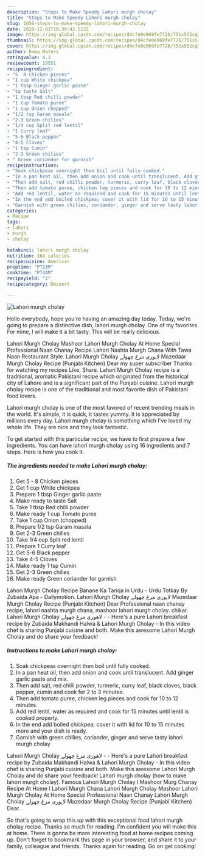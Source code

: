 ```yaml
---
description: "Steps to Make Speedy Lahori murgh cholay"
title: "Steps to Make Speedy Lahori murgh cholay"
slug: 1656-steps-to-make-speedy-lahori-murgh-cholay
date: 2020-12-01T18:39:42.512Z
image: https://img-global.cpcdn.com/recipes/d4cfe0e969fe7726/751x532cq70/lahori-murgh-cholay-recipe-main-photo.jpg
thumbnail: https://img-global.cpcdn.com/recipes/d4cfe0e969fe7726/751x532cq70/lahori-murgh-cholay-recipe-main-photo.jpg
cover: https://img-global.cpcdn.com/recipes/d4cfe0e969fe7726/751x532cq70/lahori-murgh-cholay-recipe-main-photo.jpg
author: Emma Waters
ratingvalue: 4.3
reviewcount: 19551
recipeingredient:
- "5  8 Chicken pieces"
- "1 cup White chickpea"
- "1 tbsp Ginger garlic paste"
- "to taste Salt"
- "1 tbsp Red chilli powder"
- "1 cup Tomato puree"
- "1 cup Onion chopped"
- "1/2 tsp Garam masala"
- "2-3 Green chilies"
- "1/4 cup Split red lentil"
- "1 Curry leaf"
- "5-6 Black pepper"
- "4-5 Cloves"
- "1 tsp Cumin"
- "2-3 Green chilies"
- " Green coriander for garnish"
recipeinstructions:
- "Soak chickpeas overnight then boil until fully cooked."
- "In a pan heat oil, then add onion and cook until translucent. Add ginger garlic paste and mix."
- "Then add salt, red chilli powder, turmeric, curry leaf, black cloves, black pepper, cumin and cook for 2 to 3 minutes."
- "Then add tomato puree, chicken leg pieces and cook for 10 to 12 minutes."
- "Add red lentil, water as required and cook for 15 minutes until lentil is cooked properly."
- "In the end add boiled chickpea; cover it with lid for 10 to 15 minutes more and your dish is ready."
- "Garnish with green chilies, coriander, ginger and serve tasty lahori murgh cholay"
categories:
- Recipe
tags:
- lahori
- murgh
- cholay

katakunci: lahori murgh cholay 
nutrition: 164 calories
recipecuisine: American
preptime: "PT13M"
cooktime: "PT44M"
recipeyield: "2"
recipecategory: Dessert

---
```



![Lahori murgh cholay](https://img-global.cpcdn.com/recipes/d4cfe0e969fe7726/751x532cq70/lahori-murgh-cholay-recipe-main-photo.jpg)

Hello everybody, hope you're having an amazing day today. Today, we're going to prepare a distinctive dish, lahori murgh cholay. One of my favorites. For mine, I will make it a bit tasty. This will be really delicious.

Lahori Murgh Cholay Mashoor Lahori Murgh Cholay At Home Special Professional Naan Chanay Recipe Lahori Nashta Murgh Chana With Tawa Naan Restaurant Style. Lahori Murgh Cholay لاہوری مرغ چھولے Mazedaar Murgh Cholay Recipe (Punjabi Kitchen) Dear my super subscriber Thanks for watching my recipes Like, Share. Lahori Murgh Cholay recipe is a traditional, aromatic Pakistani recipe which originated from the historical city of Lahore and is a significant part of the Punjabi cuisine. Lahori murgh cholay recipe is one of the traditional and most favorite dish of Pakistani food lovers.

Lahori murgh cholay is one of the most favored of recent trending meals in the world. It's simple, it is quick, it tastes yummy. It is appreciated by millions every day. Lahori murgh cholay is something which I've loved my whole life. They are nice and they look fantastic.


To get started with this particular recipe, we have to first prepare a few ingredients. You can have lahori murgh cholay using 16 ingredients and 7 steps. Here is how you cook it.

<!--inarticleads1-->

##### The ingredients needed to make Lahori murgh cholay:

1. Get 5 - 8 Chicken pieces
1. Get 1 cup White chickpea
1. Prepare 1 tbsp Ginger garlic paste
1. Make ready to taste Salt
1. Take 1 tbsp Red chilli powder
1. Make ready 1 cup Tomato puree
1. Take 1 cup Onion (chopped)
1. Prepare 1/2 tsp Garam masala
1. Get 2-3 Green chilies
1. Take 1/4 cup Split red lentil
1. Prepare 1 Curry leaf
1. Get 5-6 Black pepper
1. Take 4-5 Cloves
1. Make ready 1 tsp Cumin
1. Get 2-3 Green chilies
1. Make ready  Green coriander for garnish


Lahori Murgh Cholay Recipe Banane Ka Tariqa in Urdu - Urdu Totkay By Zubaida Apa - Dailymotion. Lahori Murgh Cholay لاہوری مرغ چھولے Mazedaar Murgh Cholay Recipe (Punjabi Kitchen) Dear Professional naan chanay recipe, lahori nashta murgh chana, mashoor lahori murgh cholay. chikar. Lahori Murgh Cholay لاھوری مرغ چھولے - - Here&#39;s a pure Lahori breakfast recipe by Zubaida Makhandi Halwa &amp; Lahori Murgh Cholay - In this video chef is sharing Punjabi cuisine and both. Make this awesome Lahori Murgh Cholay and do share your feedback! 

<!--inarticleads2-->

##### Instructions to make Lahori murgh cholay:

1. Soak chickpeas overnight then boil until fully cooked.
1. In a pan heat oil, then add onion and cook until translucent. Add ginger garlic paste and mix.
1. Then add salt, red chilli powder, turmeric, curry leaf, black cloves, black pepper, cumin and cook for 2 to 3 minutes.
1. Then add tomato puree, chicken leg pieces and cook for 10 to 12 minutes.
1. Add red lentil, water as required and cook for 15 minutes until lentil is cooked properly.
1. In the end add boiled chickpea; cover it with lid for 10 to 15 minutes more and your dish is ready.
1. Garnish with green chilies, coriander, ginger and serve tasty lahori murgh cholay


Lahori Murgh Cholay لاھوری مرغ چھولے - - Here&#39;s a pure Lahori breakfast recipe by Zubaida Makhandi Halwa &amp; Lahori Murgh Cholay - In this video chef is sharing Punjabi cuisine and both. Make this awesome Lahori Murgh Cholay and do share your feedback! Lahori murgh cholay (how to make lahori murgh cholay). Famous Lahori Murgh Cholay I Mashoor Murg Chanay Recipe At Home I Lahori Murgh Chana Lahori Murgh Cholay Mashoor Lahori Murgh Cholay At Home Special Professional Naan Chanay Lahori Murgh Cholay لاہوری مرغ چھولے Mazedaar Murgh Cholay Recipe (Punjabi Kitchen) Dear. 

So that's going to wrap this up with this exceptional food lahori murgh cholay recipe. Thanks so much for reading. I'm confident you will make this at home. There is gonna be more interesting food at home recipes coming up. Don't forget to bookmark this page in your browser, and share it to your family, colleague and friends. Thanks again for reading. Go on get cooking!
